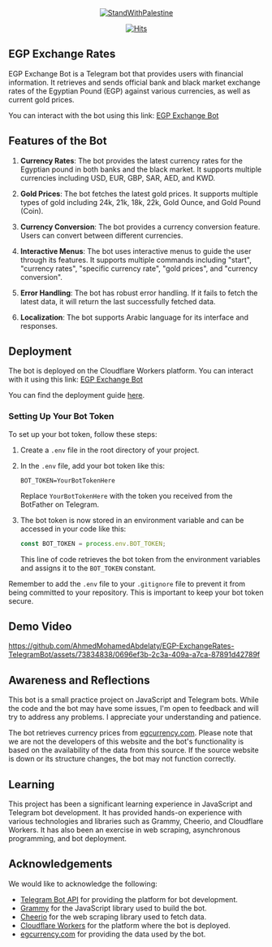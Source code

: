 <div align="center">
<a href="https://techforpalestine.org/learn-more">
  <img src="https://raw.githubusercontent.com/Safouene1/support-palestine-banner/master/StandWithPalestine.svg" alt="StandWithPalestine">
</a>

<a align="center" href="https://hits.sh/github.com/AhmedMohamedAbdelaty/EGP-BlackMarket-TelegramBot/"><img alt="Hits" src="https://hits.sh/github.com/AhmedMohamedAbdelaty/EGP-BlackMarket-TelegramBot.svg?style=for-the-badge&label=Views"/></a>

</div>

## EGP Exchange Rates

EGP Exchange Bot is a Telegram bot that provides users with financial information. It retrieves and sends official bank and black market exchange rates of the Egyptian Pound (EGP) against various currencies, as well as current gold prices.

You can interact with the bot using this link: [EGP Exchange Bot](https://t.me/EGP_Exchange_Bot)

## Features of the Bot

1. **Currency Rates**: The bot provides the latest currency rates for the Egyptian pound in both banks and the black market. It supports multiple currencies including USD, EUR, GBP, SAR, AED, and KWD.

2. **Gold Prices**: The bot fetches the latest gold prices. It supports multiple types of gold including 24k, 21k, 18k, 22k, Gold Ounce, and Gold Pound (Coin).

3. **Currency Conversion**: The bot provides a currency conversion feature. Users can convert between different currencies.

4. **Interactive Menus**: The bot uses interactive menus to guide the user through its features. It supports multiple commands including "start", "currency rates", "specific currency rate", "gold prices", and "currency conversion".

5. **Error Handling**: The bot has robust error handling. If it fails to fetch the latest data, it will return the last successfully fetched data.

6. **Localization**: The bot supports Arabic language for its interface and responses.


## Deployment

The bot is deployed on the Cloudflare Workers platform. You can interact with it using this link: [EGP Exchange Bot](https://t.me/EGP_Exchange_Bot)

You can find the deployment guide [here](https://grammy.dev/hosting/cloudflare-workers-nodejs).

### Setting Up Your Bot Token

To set up your bot token, follow these steps:

1. Create a `.env` file in the root directory of your project.

2. In the `.env` file, add your bot token like this:

    ```env
    BOT_TOKEN=YourBotTokenHere
    ```

    Replace `YourBotTokenHere` with the token you received from the BotFather on Telegram.

3. The bot token is now stored in an environment variable and can be accessed in your code like this:

    ```javascript
    const BOT_TOKEN = process.env.BOT_TOKEN;
    ```

    This line of code retrieves the bot token from the environment variables and assigns it to the `BOT_TOKEN` constant.

Remember to add the `.env` file to your `.gitignore` file to prevent it from being committed to your repository. This is important to keep your bot token secure.
## Demo Video

https://github.com/AhmedMohamedAbdelaty/EGP-ExchangeRates-TelegramBot/assets/73834838/0696ef3b-2c3a-409a-a7ca-87891d42789f

## Awareness and Reflections

This bot is a small practice project on JavaScript and Telegram bots. While the code and the bot may have some issues, I'm open to feedback and will try to address any problems. I appreciate your understanding and patience.

The bot retrieves currency prices from [egcurrency.com](https://egcurrency.com/en). Please note that we are not the developers of this website and the bot's functionality is based on the availability of the data from this source. If the source website is down or its structure changes, the bot may not function correctly.

## Learning

This project has been a significant learning experience in JavaScript and Telegram bot development. It has provided hands-on experience with various technologies and libraries such as Grammy, Cheerio, and Cloudflare Workers. It has also been an exercise in web scraping, asynchronous programming, and bot deployment.

## Acknowledgements

We would like to acknowledge the following:

- [Telegram Bot API](https://core.telegram.org/bots/api) for providing the platform for bot development.
- [Grammy](https://grammy.dev/) for the JavaScript library used to build the bot.
- [Cheerio](https://cheerio.js.org/) for the web scraping library used to fetch data.
- [Cloudflare Workers](https://developers.cloudflare.com/workers/) for the platform where the bot is deployed.
- [egcurrency.com](https://egcurrency.com/en) for providing the data used by the bot.
